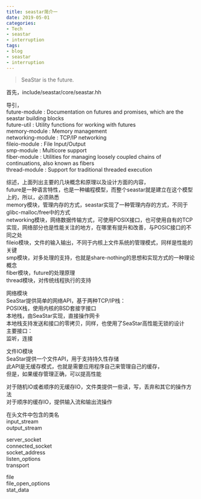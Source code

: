 ```yaml
---
title: seastar简介一
date: 2019-05-01
categories:
- Tech
- seastar
- interruption
tags:
- blog
- seastar
- interruption
---
```


> SeaStar is the future.

首先，include/seastar/core/seastar.hh  

导引，  
future-module : Documentation on futures and promises, which are the seastar building blocks  
future-util : Utility functions for working with futures  
memory-module : Memory management  
networking-module : TCP/IP networking  
fileio-module : File Input/Output  
smp-module : Multicore support  
fiber-module : Utilities for managing loosely coupled chains of continuations, also known as fibers  
thread-module : Support for traditional threaded execution  

综述，上面列出主要的几块概念和原理以及设计方面的内容，  
future是一种语言特性，也是一种编程模型，而整个seastar就是建立在这个模型上的，所以，必须熟悉  
memory模块，管理内存的方式，seastar实现了一种管理内存的方式，不同于glibc-malloc/free中的方式  
networking模块，网络数据传输方式，可使用POSIX接口，也可使用自有的TCP实现，网络部分也是性能关注的地方，在哪里有提升和改善，与POSIC接口的不同之处  
fileio模块，文件的输入输出，不同于内核上文件系统的管理模式，同样是性能的关键  
smp模块，对多处理的支持，也就是share-nothing的思想和实现方式的一种理论概念  
fiber模块，future的处理原理  
thread模块，对传统线程执行的支持  


网络模块  
SeaStar提供简单的网络API，基于两种TCP/IP栈：  
POSIX栈，使用内核的BSD套接字接口  
本地栈，由SeaStar实现，直接操作网卡  
本地栈支持发送和接口的零拷贝，同样，也使用了SeaStar高性能无锁的设计  
主要接口：  
监听，连接  


文件IO模块  
SeaStar提供一个文件API，用于支持持久性存储  
此API是无缓存模式，也就是需要应用程序自己来管理自己的缓存，  
但是，如果缓存管理正确，可以提高性能  

对于随机IO或者顺序的无缓存IO，文件类提供一些读，写，丢弃和其它的操作方法  
对于顺序的缓存IO，提供输入流和输出流操作  

在头文件中包含的类名  
input_stream  
output_stream  

server_socket  
connected_socket  
socket_address  
listen_options  
transport  

file  
file_open_options  
stat_data  




